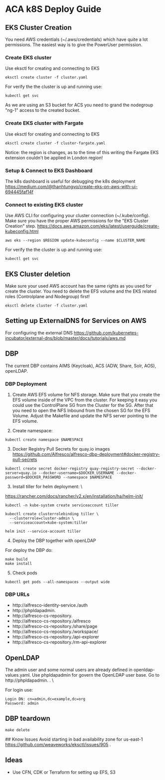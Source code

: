 # ACA k8S Deploy Guide

## EKS Cluster Creation

You need AWS credentials (~/.aws/credentials) which have quite a lot permissions. The easiest way is to give the PowerUser permission.

### Create EKS cluster

Use eksctl for creating and connecting to EKS

```
eksctl create cluster -f cluster.yaml
```

For verify the the cluster is up and running use:

```
kubectl get svc
```

As we are using an S3 bucket for ACS you need to grand the nodegroup "ng-1" access to the created bucket.

### Create EKS cluster with Fargate

Use eksctl for creating and connecting to EKS

```
eksctl create cluster -f cluster-fargate.yaml
```

Notice: the region is changes, as to the time of this writing the Fargate EKS extension couldn't be applied in London region!

### Setup & Connect to EKS Dashboard

The k8s dashboard is useful for debugging the k8s deployment \
https://medium.com/@thanhtungvo/create-eks-on-aws-with-ui-694445faf14f

### Connect to existing EKS cluster

Use AWS CLI for configuring your cluster connection (~/.kube/config). Make sure you have the proper AWS permissions for the "EKS Cluster Creation" step. https://docs.aws.amazon.com/eks/latest/userguide/create-kubeconfig.html

```
aws eks --region $REGION update-kubeconfig --name $CLUSTER_NAME
```

For verify the the cluster is up and running use:

```
kubectl get svc
```

## EKS Cluster deletion

Make sure your used AWS account has the same rights as you used for create the cluster. You need to delete the EFS volume and the EKS related roles (Controlplane and Nodegroup) first!

```
eksctl delete cluster -f cluster.yaml
```

## Setting up ExternalDNS for Services on AWS

For configuring the external DNS https://github.com/kubernetes-incubator/external-dns/blob/master/docs/tutorials/aws.md

## DBP

The current DBP contains AIMS (Keycloak), ACS (ADW, Share, Solr, AOS), openLDAP.

### DBP Deployment

1. Create AWS EFS volume for NFS storage. Make sure that you create the EFS volume inside of the VPC from the cluster. For keeping it easy you could use the ControlPlane SG from the Cluster for the SG. After that you need to open the NFS Inbound from the chosen SG for the EFS Volume. Adjust the Makefile and update the NFS server pointing to the EFS volume.

2. Create namespace:

```
kubectl create namespace $NAMESPACE
```

3. Docker Registry Pull Secrets for quay.io images
   https://github.com/Alfresco/alfresco-dbp-deployment#docker-registry-pull-secrets

```
kubectl create secret docker-registry quay-registry-secret --docker-server=quay.io --docker-username=$DOCKER_USERNAME --docker-password=$DOCKER_PASSWORD --namespace $NAMESPACE
```

3. Install tiller for helm deployment: \

https://rancher.com/docs/rancher/v2.x/en/installation/ha/helm-init/

```
kubectl -n kube-system create serviceaccount tiller

kubectl create clusterrolebinding tiller \
  --clusterrole=cluster-admin \
  --serviceaccount=kube-system:tiller

helm init --service-account tiller
```

4. Deploy the DBP together with openLDAP

For deploy the DBP do:

```
make build
make install
```

5. Check pods
```
kubectl get pods --all-namespaces --output wide
```

### DBP URLs

- http://alfresco-identity-service.<hostedZone>/auth
- http://phpldapadmin.<hostedZone>
- http://alfresco-cs-repository.<hostedZone>
- http://alfresco-cs-repository.<hostedZone>/alfresco
- http://alfresco-cs-repository.<hostedZone>/share/page
- http://alfresco-cs-repository.<hostedZone>/workspace/
- http://alfresco-cs-repository.<hostedZone>/api-explorer
- http://alfresco-cs-repository.<hostedZone>/rm-api-explorer

## OpenLDAP

The admin user and some normal users are already defined in openldap-values.yaml. Use phpldapadmin for govern the OpenLDAP user base. Go to http://phpldapadmin.<hostedZone> . \

For login use:

```
Login DN: cn=admin,dc=example,dc=org
Password: admin
```

## DBP teardown

```
make delete
```
## Know Issues
Avoid starting in bad availability zone for us-east-1 https://github.com/weaveworks/eksctl/issues/905 .

## Ideas
* Use CFN, CDK or Terraform for setting up EFS, S3